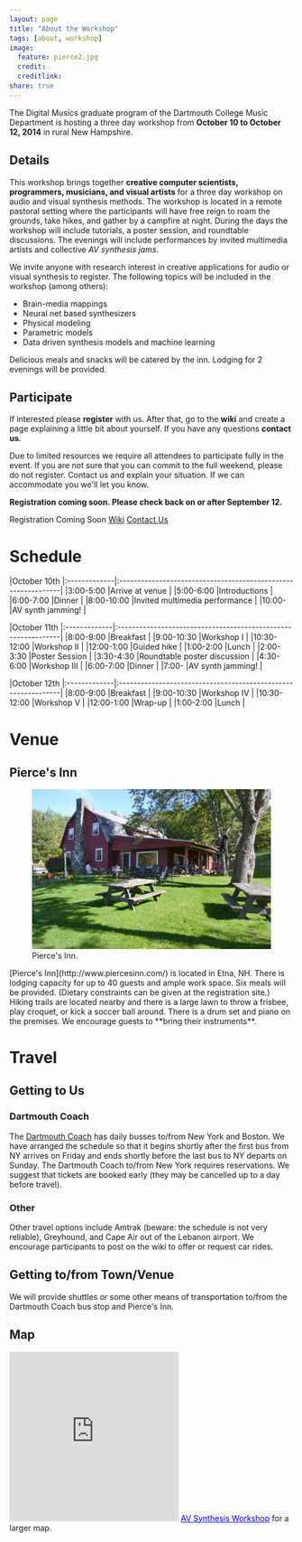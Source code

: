 ```yaml
---
layout: page
title: "About the Workshop"
tags: [about, workshop]
image:
  feature: pierce2.jpg
  credit: 
  creditlink: 
share: true
---
```


<a name="about"></a>

The Digital Musics graduate program of the Dartmouth College Music Department is hosting a three day workshop from **October 10 to October 12, 2014** in rural New Hampshire.

## Details
This workshop brings together **creative computer scientists, programmers, musicians, and visual artists** for a three day workshop on audio and visual synthesis methods. The workshop is located in a remote pastoral setting where the participants will have free reign to roam the grounds, take hikes, and gather by a campfire at night. During the days the workshop will include tutorials, a poster session, and roundtable discussions. The evenings will include performances by invited multimedia artists and collective *AV synthesis jams*.

We invite anyone with research interest in creative applications for audio or visual synthesis to register. The following topics will be included in the workshop (among others):

- Brain-media mappings
- Neural net based synthesizers
- Physical modeling
- Parametric models
- Data driven synthesis models and machine learning

Delicious meals and snacks will be catered by the inn. Lodging for 2 evenings will be provided.

## Participate
If interested please **register** with us. After that, go to the **wiki** and create a page explaining a little bit about yourself. If you have any questions **contact us**.

Due to limited resources we require all attendees to participate fully in the event. If you are not sure that you can commit to the full weekend, please do not register. Contact us and explain your situation. If we can accommodate you we'll let you know.

<script src="http://max.jotfor.ms/static/feedback2.js?3.2.3310" type="text/javascript">
  var JFL_42325467071149 = new JotformFeedback({
    formId:'42325467071149',
    base:'http://jotform.us/',
    windowTitle:'Registration',
    background:'#FFA500',
    fontColor:'#FFFFFF',
    type:false,
    height:500,
    width:700,
    openOnLoad:false
  });
</script>

**Registration coming soon. Please check back on or after September 12.**

<a class="btn btn-success">Registration Coming Soon</a> <!--<a class="btn btn-success lightbox-42325467071149">Registration</a>--> <a href="https://github.com/woodshop/woodshop.github.io/wiki" class="btn btn-info">Wiki</a> <a href="mailto:sarroff@cs.dartmouth.edu?subject=AV Synthesis Workshop" class="btn btn-primary">Contact Us</a>

# Schedule 
<a name="schedule"></a>

|October 10th
|:-------------|:--------------------------------------------------------------|
|3:00-5:00     |Arrive at venue                                                |
|5:00-6:00     |Introductions                                                  |
|6:00-7:00     |Dinner                                                         | 
|8:00-10:00    |Invited multimedia performance                                 |
|10:00-        |AV synth jamming!                                              |

|October 11th
|:-------------|:--------------------------------------------------------------|
|8:00-9:00     |Breakfast                                                      |
|9:00-10:30    |Workshop I                                                     |
|10:30-12:00   |Workshop II                                                    |
|12:00-1:00    |Guided hike                                                    |
|1:00-2:00     |Lunch                                                          |
|2:00-3:30     |Poster Session                                                 |
|3:30-4:30     |Roundtable poster discussion                                   |
|4:30-6:00     |Workshop III                                                   |
|6:00-7:00     |Dinner                                                         |
|7:00-         |AV synth jamming!                                              |


|October 12th
|:-------------|:--------------------------------------------------------------|
|8:00-9:00     |Breakfast                                                      | 
|9:00-10:30    |Workshop IV                                                    |
|10:30-12:00   |Workshop V                                                     |
|12:00-1:00    |Wrap-up                                                        |
|1:00-2:00     |Lunch                                                          |

# Venue
<a name="venue"></a>

## Pierce's Inn
<figure>
	<a href="/images/pierce2.jpg"><img src="/images/pierce2.jpg" alt=""></a>
	<figcaption>Pierce's Inn.</figcaption>
</figure>
[Pierce's Inn](http://www.piercesinn.com/) is located in Etna, NH. There is lodging capacity for up to 40 guests and ample work space. Six meals will be provided. (Dietary constraints can be given at the registration site.) Hiking trails are located nearby and there is a large lawn to throw a frisbee, play croquet, or kick a soccer ball around. There is a drum set and piano on the premises. We encourage guests to **bring their instruments**.

# Travel
<a name="travel"></a>

## Getting to Us

### Dartmouth Coach
The [Dartmouth Coach](http://www.dartmouthcoach.com/) has daily busses to/from New York and Boston. We have arranged the schedule so that it begins shortly after the first bus from NY arrives on Friday and ends shortly before the last bus to NY departs on Sunday. The Dartmouth Coach to/from New York requires reservations. We suggest that tickets are booked early (they may be cancelled up to a day before travel).

### Other
Other travel options include Amtrak (beware: the schedule is not very reliable), Greyhound, and Cape Air out of the Lebanon airport. We encourage participants to post on the wiki to offer or request car rides.

## Getting to/from Town/Venue
We will provide shuttles or some other means of transportation to/from the Dartmouth Coach bus stop and Pierce's Inn.

## Map
<iframe id="container" width="300" height="300" frameborder="0" scrolling="no" marginheight="0" marginwidth="0" src="https://www.google.com/maps/ms?msa=0&amp;msid=211288928416186277002.0004e3d90654812a0bd19&amp;ie=UTF8&amp;t=m&amp;ll=43.720497,-72.258453&amp;spn=0.148876,0.205994&amp;z=11&amp;output=embed"></iframe>
<a href="https://www.google.com/maps/ms?msa=0&amp;msid=211288928416186277002.0004e3d90654812a0bd19&amp;ie=UTF8&amp;t=m&amp;ll=43.720497,-72.258453&amp;spn=0.148876,0.205994&amp;z=11&amp;source=embed" style="color:#0000FF;text-align:left">AV Synthesis Workshop</a> for a larger map.


